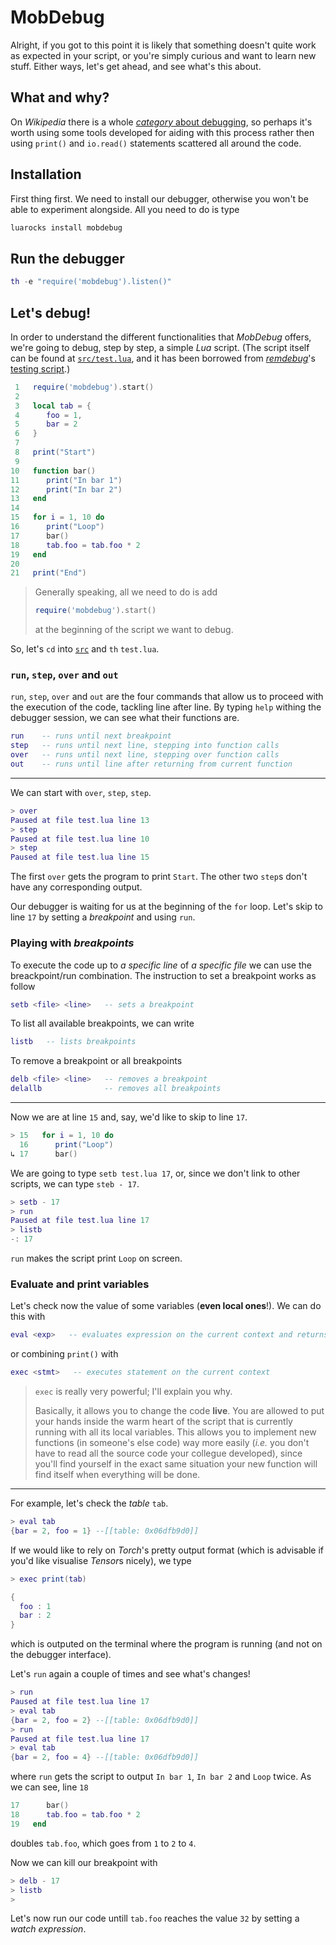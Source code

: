 # MobDebug

Alright, if you got to this point it is likely that something doesn't quite work as expected in your script, or you're simply curious and want to learn new stuff.
Either ways, let's get ahead, and see what's this about.

## What and why?

On *Wikipedia* there is a whole [*category* about debugging](http://en.wikipedia.org/wiki/Debugging), so perhaps it's worth using some tools developed for aiding with this process rather then using `print()` and `io.read()` statements scattered all around the code.

## Installation

First thing first. We need to install our debugger, otherwise you won't be able to experiment alongside.
All you need to do is type

```bash
luarocks install mobdebug
```

## Run the debugger

```lua
th -e "require('mobdebug').listen()"
```

## Let's debug!

In order to understand the different functionalities that *MobDebug* offers, we're going to debug, step by step, a simple *Lua* script.
(The script itself can be found at [`src/test.lua`](src/test.lua), and it has been borrowed from [*remdebug*](https://github.com/LuaDist/remdebug)'s [testing script](https://github.com/LuaDist/remdebug/blob/master/tests/test.lua).)

```lua
 1   require('mobdebug').start()
 2
 3   local tab = {
 4      foo = 1,
 5      bar = 2
 6   }
 7
 8   print("Start")
 9
10   function bar()
11      print("In bar 1")
12      print("In bar 2")
13   end
14
15   for i = 1, 10 do
16      print("Loop")
17      bar()
18      tab.foo = tab.foo * 2
19   end
20
21   print("End")
```

> Generally speaking, all we need to do is add
>
> ```lua
> require('mobdebug').start()
> ```
>
> at the beginning of the script we want to debug.

So, let's `cd` into [`src`](src) and `th` `test.lua`.

### `run`, `step`, `over` and `out`

`run`, `step`, `over` and `out` are the four commands that allow us to proceed with the execution of the code, tackling line after line. By typing `help` withing the debugger session, we can see what their functions are.

```lua
run    -- runs until next breakpoint
step   -- runs until next line, stepping into function calls
over   -- runs until next line, stepping over function calls
out    -- runs until line after returning from current function
```

---

We can start with `over`, `step`, `step`.

```lua
> over
Paused at file test.lua line 13
> step
Paused at file test.lua line 10
> step
Paused at file test.lua line 15
```

The first `over` gets the program to print `Start`.
The other two `step`s don't have any corresponding output.

Our debugger is waiting for us at the beginning of the `for` loop.
Let's skip to line `17` by setting a *breakpoint* and using `run`.

### Playing with *breakpoints*

To execute the code up to *a specific line* of *a specific file* we can use the breackpoint/run combination.
The instruction to set a breakpoint works as follow

```lua
setb <file> <line>   -- sets a breakpoint
```

To list all available breakpoints, we can write

```lua
listb   -- lists breakpoints
```
To remove a breakpoint or all breakpoints

```lua
delb <file> <line>   -- removes a breakpoint
delallb              -- removes all breakpoints
```

---

Now we are at line `15` and, say, we'd like to skip to line `17`.

```lua
> 15   for i = 1, 10 do
  16      print("Loop")
↳ 17      bar()
```

We are going to type `setb test.lua 17`, or, since we don't link to other scripts, we can type `steb - 17`.

```lua
> setb - 17
> run
Paused at file test.lua line 17
> listb
-: 17
```

`run` makes the script print `Loop` on screen.

### Evaluate and print variables

Let's check now the value of some variables (**even local ones**!).
We can do this with

```lua
eval <exp>   -- evaluates expression on the current context and returns its value
```

or combining `print()` with

```lua
exec <stmt>   -- executes statement on the current context
```

> `exec` is really very powerful; I'll explain you why.
>
> Basically, it allows you to change the code **live**.
> You are allowed to put your hands inside the warm heart of the script that is currently running with all its local variables.
> This allows you to implement new functions (in someone's else code) way more easily (*i.e.* you don't have to read all the source code your collegue developed), since you'll find yourself in the exact same situation your new function will find itself when everything will be done.

---

For example, let's check the *table* `tab`.

```lua
> eval tab
{bar = 2, foo = 1} --[[table: 0x06dfb9d0]]
```

If we would like to rely on *Torch*'s pretty output format (which is advisable if you'd like visualise *Tensor*s nicely), we type

```lua
> exec print(tab)
```

```lua
{
  foo : 1
  bar : 2
}
```

which is outputed on the terminal where the program is running (and not on the debugger interface).

Let's `run` again a couple of times and see what's changes!

```lua
> run
Paused at file test.lua line 17
> eval tab
{bar = 2, foo = 2} --[[table: 0x06dfb9d0]]
> run
Paused at file test.lua line 17
> eval tab
{bar = 2, foo = 4} --[[table: 0x06dfb9d0]]
```

where `run` gets the script to output `In bar 1`, `In bar 2` and `Loop` twice.
As we can see, line `18`

```lua
17      bar()
18      tab.foo = tab.foo * 2
19   end
```

doubles `tab.foo`, which goes from `1` to `2` to `4`.

Now we can kill our breakpoint with

```lua
> delb - 17
> listb
>
```

Let's now run our code untill `tab.foo` reaches the value `32` by setting a *watch expression*.
